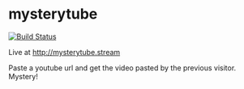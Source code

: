 # mysterytube

[![Build Status](https://cloud.drone.io/api/badges/fgaz/mysterytube/status.svg)](https://cloud.drone.io/fgaz/mysterytube)

Live at http://mysterytube.stream

Paste a youtube url and get the video pasted by the previous visitor. Mystery!

